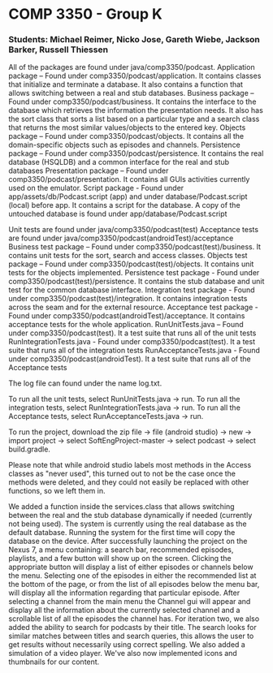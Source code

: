 # COMP 3350 - Group K
### Students: Michael Reimer, Nicko Jose, Gareth Wiebe, Jackson Barker, Russell Thiessen

All of the packages are found under java/comp3350/podcast.
Application package – Found under comp3350/podcast/application. It contains classes that initialize and terminate a database. It also contains a function that allows switching between a real and stub databases.
Business package – Found under comp3350/podcast/business. It contains the interface to the database which retrieves the information the presentation needs. It also has the sort class that sorts a list based on a particular type and a search class that returns the most similar values/objects to the entered key. 
Objects package – Found under comp3350/podcast/objects. It contains all the domain-specific objects such as episodes and channels.
Persistence package – Found under comp3350/podcast/persistence. It contains the real database (HSQLDB) and a common interface for the real and stub databases
Presentation package – Found under comp3350/podcast/presentation. It contains all GUIs activities currently used on the emulator.
Script package - Found under app/assets/db/Podcast.script (app) and under database/Podcast.script (local) before app. It contains a script for the database. A copy of the untouched database is found under app/database/Podcast.script

Unit tests are found under java/comp3350/podcast(test)
Acceptance tests are found under java/comp3350/podcast(androidTest)/acceptance
Business test package – Found under comp3350/podcast(test)/business. It contains unit tests for the sort, search and access classes.
Objects test package – Found under comp3350/podcast(test)/objects. It contains unit tests for the objects implemented.
Persistence test package - Found under comp3350/podcast(test)/persistence. It contains the stub database and unit test for the common database interface.
Integration test package - Found under comp3350/podcast(test)/integration. It contains integration tests across the seam and for the external resource.
Acceptance test package - Found under comp3350/podcast(androidTest)/acceptance. It contains acceptance tests for the whole application.
RunUnitTests.java – Found under comp3350/podcast(test). It a test suite that runs all of the unit tests
RunIntegrationTests.java - Found under comp3350/podcast(test). It a test suite that runs all of the integration tests
RunAcceptanceTests.java - Found under comp3350/podcast(androidTest). It a test suite that runs all of the Acceptance tests

The log file can found under the name log.txt.

To run all the unit tests, select RunUnitTests.java -> run.
To run all the integration tests, select RunIntegrationTests.java -> run.
To run all the Acceptance tests, select RunAcceptanceTests.java -> run.

To run the project, download the zip file -> file (android studio) -> new -> import project -> select SoftEngProject-master -> select podcast -> select build.gradle.

Please note that while android studio labels most methods in the Access classes as "never used", this turned out to not be the case once
the methods were deleted, and they could not easily be replaced with other functions, so we left them in.

We added a function inside the services.class that allows switching between the real and the stub database dynamically if needed (currently not being used). The system is currently using the real database as the default database. Running the system for the first time will copy the database on the device. After successfully launching the project on the Nexus 7, a menu containing: a search bar, recommended episodes, playlists, and a few button will show up on the screen. Clicking the appropriate button will display a list of either episodes or channels below the menu. Selecting one of the episodes in either the recommended list at the bottom of the page, or from the list of all episodes below the menu bar, will display all the information regarding that particular episode. After selecting a channel from the main menu the Channel gui will appear and display all the information about the currently selected channel and a scrollable list of all the episodes the channel has.
For iteration two, we also added the ability to search for podcasts by their title. The search looks for similar matches between titles and search queries, this allows the user to get results without necessarily using correct spelling. We also added a simulation of a video player. We've also now implemented icons and thumbnails for our content.


